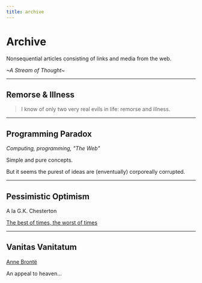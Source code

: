 ```yaml
---
title: archive
---
```


# Archive

Nonsequential articles consisting of links and media from the web.

*~A Stream of Thought~*

---

## Remorse & Illness

> I know of only two very real evils in life: remorse and illness.

---

## Programming Paradox

*Computing, programming, "The Web"*

Simple and pure concepts.

But it seems the purest of ideas are (enventually) corporeally corrupted.

---

## Pessimistic Optimism

A la G.K. Chesterton

[The best of times, the worst of times](https://www.youtube.com/watch?v=qdBJ1X33rXM)

---

## Vanitas Vanitatum

[Anne Brontë ](http://digital.library.upenn.edu/women/bronte/poems/pba-vanitas.html)

An appeal to heaven...